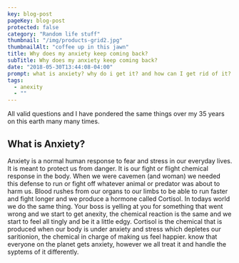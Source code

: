 ```yaml
---
key: blog-post
pageKey: blog-post
protected: false
category: "Random life stuff"
thumbnail: "/img/products-grid2.jpg"
thumbnailAlt: "coffee up in this jawn"
title: Why does my anxiety keep coming back?
subTitle: Why does my anxiety keep coming back?
date: "2018-05-30T13:44:08-04:00"
prompt: what is anxiety? why do i get it? and how can I get rid of it?
tags:
  - anexity
  - ""
---
```


All valid questions and I have pondered the same things over my 35 years on this earth many many times.

## What is Anxiety?

Anxiety is a normal human response to fear and stress in our everyday lives. It is meant to protect us from danger. It is our fight or flight chemical response in the body. When we were cavemen (and woman) we needed this defense to run or fight off whatever animal or predator was about to harm us. Blood rushes from our organs to our limbs to be able to run faster and fight longer and we produce a hormone called Cortisol. In todays world we do the same thing. Your boss is yelling at you for something that went wrong and we start to get anexity, the chemical reaction is the same and we start to feel all tingly and be it a little edgy. Cortisol is the chemical that is produced when our body is under anxiety and stress which depletes our saritionion, the chemical in charge of making us feel happier. know that everyone on the planet gets anxiety, however we all treat it and handle the syptems of it differently.
